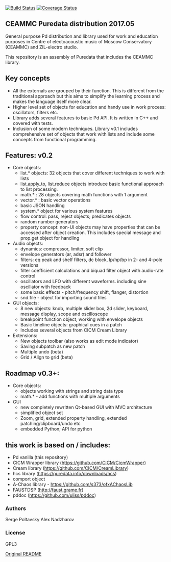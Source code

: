 [![Build Status](https://travis-ci.org/uliss/pure-data.svg?branch=ceammc)](https://travis-ci.org/uliss/pure-data)
[![Coverage Status](https://coveralls.io/repos/github/uliss/pure-data/badge.svg?branch=ceammc)](https://coveralls.io/github/uliss/pure-data?branch=ceammc)

CEAMMC Puredata distribution 2017.05
-----------------

General purpose Pd distribution and library used for work and education purposes in Centre of electoacoustic music of Moscow Conservatory (CEAMMC) and ZIL-electro studio.

This repository is an assembly of Puredata that includes the CEAMMC library.

Key concepts
------------

   - All the externals are grouped by their function. This is different from the traditional approach but this aims to simplify the learning process and makes the language itself more clear.
   - Higher level set of objects for education and handy use in work process: oscillators, filters etc.
   - Library adds several features to basic Pd API. It is written in C++ and covered with tests.
   - Inclusion of some modern techniques. Library v0.1 includes comprehensive set of objects that work with lists and include some concepts from functional programming.


Features: v0.2
--------------

 * Core objects:
   - list.* objects: 32 objects that cover different techniques to work with lists
   - list.apply_to, list.reduce objects introduce basic functional approach to list processing.
   - math.* : 28 objects covering math functions with 1 argument
   - vector.* : basic vector operations
   - basic JSON handling
   - system.* object for various system features
   - flow control: pass, reject objects; predicates objects
   - random number generators
   - property concept: non-UI objects may have properties that can be accessed after object creation. This includes special message and prop.get object for handling
 * Audio objects:
   - dynamics: compressor, limiter, soft clip
   - envelope generators (ar, adsr) and follower
   - filters: eq peak and shelf filters, dc block, lp/hp/bp in 2- and 4-pole versions
   - filter coefficient calculations and biquad filter object with audio-rate control
   - oscillators and LFO with different waveforms. including sine oscillator with feedback
   - some basic effects - pitch/frequency shift, flanger, distortion
   - snd.file - object for importing sound files
 * GUI objects:
   - 8 new objects: knob, multiple slider box, 2d slider, keyboard, message display, scope and oscilloscope
   - breakpoint function object, working with envelope objects
   - Basic timeline objects: graphical cues in a patch
   - Includes several objects from CICM Cream Library
 * Extensions:
   - New objects toolbar (also works as edit mode indicator)
   - Saving subpatch as new patch
   - Multiple undo (beta)
   - Grid / Align to grid (beta)


Roadmap v0.3+:
-------------

 * Core objects:
   - objects working with strings and string data type
   - math.* - add functions with multiple arguments
 * GUI
   - new completely rewritten Qt-based GUI with MVC architecture
   - simplified object set
   - Zoom, grid, extended property handling, extended patching/clipboard/undo etc
   - embedded Python; API for python


this work is based on / includes:
---------------------------------
   - Pd vanilla (this repository)
   - CICM Wrapper library (https://github.com/CICM/CicmWrapper)
   - Cream library (https://github.com/CICM/CreamLibrary)
   - hcs library (https://puredata.info/downloads/hcs)
   - comport object
   - A-Chaos library - https://github.com/s373/ofxAChaosLib
   - FAUSTDSP (http://faust.grame.fr)
   - pddoc (https://github.com/uliss/pddoc)


### Authors
Serge Poltavsky
Alex Nadzharov

### License
GPL3

[Original README](README_ORIGINAL.md)
